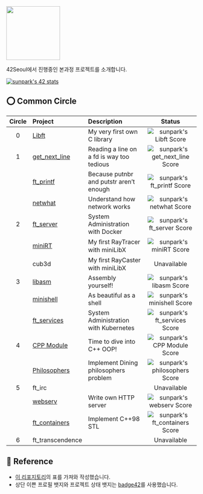<img src="https://upload.wikimedia.org/wikipedia/commons/8/8d/42_Logo.svg" width="142"> 

42Seoul에서 진행중인 본과정 프로젝트를 소개합니다.

[![sunpark's 42 stats](https://badge42.herokuapp.com/api/stats/sunpark)](https://profile.intra.42.fr/users/sunpark)

## ⭕️ Common Circle
| Circle | Project | Description | Status |
|:---:|:---|:---|:---:|
| 0 | [Libft](https://github.com/cos18/Libft) | My very first own C library | ![sunpark's Libft Score](https://badge42.herokuapp.com/api/project/sunpark/Libft) |
| 1 | [get_next_line](https://github.com/cos18/get_next_line) | Reading a line on a fd is way too tedious | ![sunpark's get_next_line Score](https://badge42.herokuapp.com/api/project/sunpark/get_next_line) |
|   | [ft_printf](https://github.com/cos18/ft_printf) | Because putnbr and putstr aren’t enough | ![sunpark's ft_printf Score](https://badge42.herokuapp.com/api/project/sunpark/ft_printf) |
|   | [netwhat](netwhat.md) | Understand how network works | ![sunpark's netwhat Score](https://badge42.herokuapp.com/api/project/sunpark/netwhat) |
| 2 | [ft_server](https://github.com/cos18/ft_server) | System Administration with Docker | ![sunpark's ft_server Score](https://badge42.herokuapp.com/api/project/sunpark/ft_server) |
|   | [miniRT](https://github.com/cos18/miniRT) | My ﬁrst RayTracer with miniLibX | ![sunpark's miniRT Score](https://badge42.herokuapp.com/api/project/sunpark/miniRT) |
|   | cub3d | My ﬁrst RayCaster with miniLibX | Unavailable |
| 3 | [libasm](https://github.com/cos18/libasm) | Assembly yourself! | ![sunpark's libasm Score](https://badge42.herokuapp.com/api/project/sunpark/libasm) |
|   | [minishell](https://github.com/cos18/minishell) | As beautiful as a shell | ![sunpark's minishell Score](https://badge42.herokuapp.com/api/project/sunpark/minishell) |
|   | [ft_services](https://github.com/cos18/ft_services) | System Administration with Kubernetes | ![sunpark's ft_services Score](https://badge42.herokuapp.com/api/project/sunpark/ft_services) |
| 4 | [CPP Module](https://github.com/cos18/cpp_module) | Time to dive into C++ OOP! | ![sunpark's CPP Module Score](https://badge42.herokuapp.com/api/project/sunpark/CPP%20Module%2008) |
|   | [Philosophers](https://github.com/cos18/philosophers) | Implement Dining philosophers problem | ![sunpark's philosophers Score](https://badge42.herokuapp.com/api/project/sunpark/Philosophers) |
| 5 | ft_irc |  | Unavailable |
|   | [webserv](https://github.com/404-DriverNotFound/418-imateapot) | Write own HTTP server | ![sunpark's webserv Score](https://badge42.herokuapp.com/api/project/sunpark/webserv) |
|   | [ft_containers](https://github.com/cos18/ft_containers) | Implement C++98 STL | ![sunpark's ft_containers Score](https://badge42.herokuapp.com/api/project/sunpark/ft_containers) |
| 6 | ft_transcendence |  | Unavailable |


## 📒 Reference
- [이 리포지토리](https://github.com/365kim/42_cursus)의 표를 가져와 작성했습니다.
- 상단 이쁜 프로필 뱃지와 프로젝트 상태 뱃지는 [badge42](https://github.com/JaeSeoKim/badge42)를 사용했습니다.
